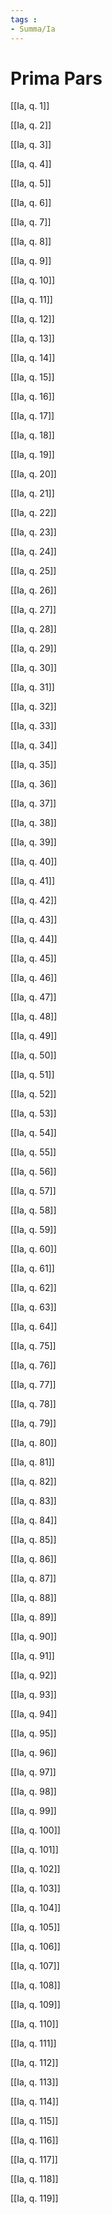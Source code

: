 ```yaml
---
tags : 
- Summa/Ia
---
```


# Prima Pars

[[Ia, q. 1]]

[[Ia, q. 2]]

[[Ia, q. 3]]

[[Ia, q. 4]]

[[Ia, q. 5]]

[[Ia, q. 6]]

[[Ia, q. 7]]

[[Ia, q. 8]]

[[Ia, q. 9]]

[[Ia, q. 10]]

[[Ia, q. 11]]

[[Ia, q. 12]]

[[Ia, q. 13]]

[[Ia, q. 14]]

[[Ia, q. 15]]

[[Ia, q. 16]]

[[Ia, q. 17]]

[[Ia, q. 18]]

[[Ia, q. 19]]

[[Ia, q. 20]]

[[Ia, q. 21]]

[[Ia, q. 22]]

[[Ia, q. 23]]

[[Ia, q. 24]]

[[Ia, q. 25]]

[[Ia, q. 26]]

[[Ia, q. 27]]

[[Ia, q. 28]]

[[Ia, q. 29]]

[[Ia, q. 30]]

[[Ia, q. 31]]

[[Ia, q. 32]]

[[Ia, q. 33]]

[[Ia, q. 34]]

[[Ia, q. 35]]

[[Ia, q. 36]]

[[Ia, q. 37]]

[[Ia, q. 38]]

[[Ia, q. 39]]

[[Ia, q. 40]]

[[Ia, q. 41]]

[[Ia, q. 42]]

[[Ia, q. 43]]

[[Ia, q. 44]]

[[Ia, q. 45]]

[[Ia, q. 46]]

[[Ia, q. 47]]

[[Ia, q. 48]]

[[Ia, q. 49]]

[[Ia, q. 50]]

[[Ia, q. 51]]

[[Ia, q. 52]]

[[Ia, q. 53]]

[[Ia, q. 54]]

[[Ia, q. 55]]

[[Ia, q. 56]]

[[Ia, q. 57]]

[[Ia, q. 58]]

[[Ia, q. 59]]

[[Ia, q. 60]]

[[Ia, q. 61]]

[[Ia, q. 62]]

[[Ia, q. 63]]

[[Ia, q. 64]]

[[Ia, q. 75]]

[[Ia, q. 76]]

[[Ia, q. 77]]

[[Ia, q. 78]]

[[Ia, q. 79]]

[[Ia, q. 80]]

[[Ia, q. 81]]

[[Ia, q. 82]]

[[Ia, q. 83]]

[[Ia, q. 84]]

[[Ia, q. 85]]

[[Ia, q. 86]]

[[Ia, q. 87]]

[[Ia, q. 88]]

[[Ia, q. 89]]

[[Ia, q. 90]]

[[Ia, q. 91]]

[[Ia, q. 92]]

[[Ia, q. 93]]

[[Ia, q. 94]]

[[Ia, q. 95]]

[[Ia, q. 96]]

[[Ia, q. 97]]

[[Ia, q. 98]]

[[Ia, q. 99]]

[[Ia, q. 100]]

[[Ia, q. 101]]

[[Ia, q. 102]]

[[Ia, q. 103]]

[[Ia, q. 104]]

[[Ia, q. 105]]

[[Ia, q. 106]]

[[Ia, q. 107]]

[[Ia, q. 108]]

[[Ia, q. 109]]

[[Ia, q. 110]]

[[Ia, q. 111]]

[[Ia, q. 112]]

[[Ia, q. 113]]

[[Ia, q. 114]]

[[Ia, q. 115]]

[[Ia, q. 116]]

[[Ia, q. 117]]

[[Ia, q. 118]]

[[Ia, q. 119]]

